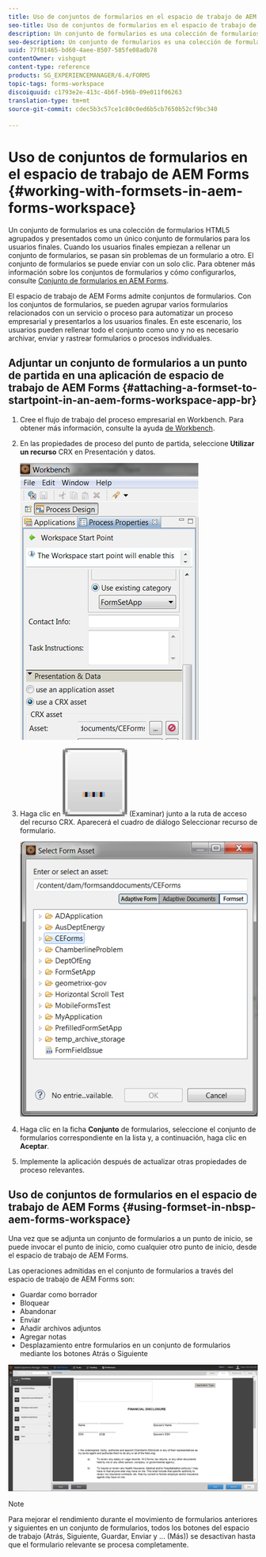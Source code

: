 ```yaml
---
title: Uso de conjuntos de formularios en el espacio de trabajo de AEM Forms
seo-title: Uso de conjuntos de formularios en el espacio de trabajo de AEM Forms
description: Un conjunto de formularios es una colección de formularios HTML5 agrupados y presentados como un único conjunto de formularios para los usuarios finales. Descubra cómo puede trabajar con conjuntos de formularios en el espacio de trabajo de AEM Forms.
seo-description: Un conjunto de formularios es una colección de formularios HTML5 agrupados y presentados como un único conjunto de formularios para los usuarios finales. Descubra cómo puede trabajar con conjuntos de formularios en el espacio de trabajo de AEM Forms.
uuid: 77f81465-bd60-4aee-8507-585fe08adb78
contentOwner: vishgupt
content-type: reference
products: SG_EXPERIENCEMANAGER/6.4/FORMS
topic-tags: forms-workspace
discoiquuid: c1793e2e-413c-4b6f-b96b-09e011f06263
translation-type: tm+mt
source-git-commit: cdec5b3c57ce1c80c0ed6b5cb7650b52cf9bc340

---
```



# Uso de conjuntos de formularios en el espacio de trabajo de AEM Forms {#working-with-formsets-in-aem-forms-workspace}

Un conjunto de formularios es una colección de formularios HTML5 agrupados y presentados como un único conjunto de formularios para los usuarios finales. Cuando los usuarios finales empiezan a rellenar un conjunto de formularios, se pasan sin problemas de un formulario a otro. El conjunto de formularios se puede enviar con un solo clic. Para obtener más información sobre los conjuntos de formularios y cómo configurarlos, consulte [Conjunto de formularios en AEM Forms](/help/forms/using/formset-in-aem-forms.md).

El espacio de trabajo de AEM Forms admite conjuntos de formularios. Con los conjuntos de formularios, se pueden agrupar varios formularios relacionados con un servicio o proceso para automatizar un proceso empresarial y presentarlos a los usuarios finales. En este escenario, los usuarios pueden rellenar todo el conjunto como uno y no es necesario archivar, enviar y rastrear formularios o procesos individuales.

## Adjuntar un conjunto de formularios a un punto de partida en una aplicación de espacio de trabajo de AEM Forms {#attaching-a-formset-to-startpoint-in-an-aem-forms-workspace-app-br}

1. Cree el flujo de trabajo del proceso empresarial en Workbench. Para obtener más información, consulte la ayuda [de Workbench](https://www.adobe.com/go/learn_aemforms_workbench_63).
1. En las propiedades de proceso del punto de partida, seleccione **Utilizar un recurso** CRX en Presentación y datos.

   ![1-1](assets/1-1.png)

1. Haga clic en ![Examinar](assets/browse.png) (Examinar) junto a la ruta de acceso del recurso CRX. Aparecerá el cuadro de diálogo Seleccionar recurso de formulario.

   ![2](assets/2.png)

1. Haga clic en la ficha **Conjunto** de formularios, seleccione el conjunto de formularios correspondiente en la lista y, a continuación, haga clic en **Aceptar**.

1. Implemente la aplicación después de actualizar otras propiedades de proceso relevantes.

## Uso de conjuntos de formularios en el espacio de trabajo de AEM Forms {#using-formset-in-nbsp-aem-forms-workspace}

Una vez que se adjunta un conjunto de formularios a un punto de inicio, se puede invocar el punto de inicio, como cualquier otro punto de inicio, desde el espacio de trabajo de AEM Forms.

Las operaciones admitidas en el conjunto de formularios a través del espacio de trabajo de AEM Forms son:

* Guardar como borrador
* Bloquear
* Abandonar
* Enviar
* Añadir archivos adjuntos
* Agregar notas
* Desplazamiento entre formularios en un conjunto de formularios mediante los botones Atrás o Siguiente

![3-1](assets/3-1.png)

>[!NOTE]
>
>Para mejorar el rendimiento durante el movimiento de formularios anteriores y siguientes en un conjunto de formularios, todos los botones del espacio de trabajo (Atrás, Siguiente, Guardar, Enviar y ... (Más)) se desactivan hasta que el formulario relevante se procesa completamente.

